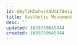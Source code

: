 ```yaml
---
id: Q8yl2HZwhwzX4UmI7deiq
title: Aesthetic Movement
desc: ''
updated: 1639759645944
created: 1639759645944
---
```


